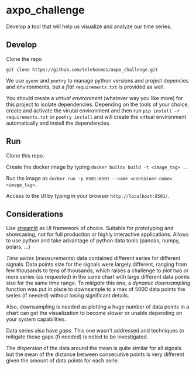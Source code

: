 # axpo_challenge

Develop a tool that will help us visualize and analyze our time series.

## Develop

Clone the repo

`git clone https://github.com/telekosmos/axpo_challenge.git`

We use `pyenv` and `poetry` to manage python versions and project depencies and environments, but a _flat_ `requirements.txt` is provided as well. 

You should create a _virtual environment_ (whatever way you like more) for this project to isolate dependencies. Depending on the tools of your choice, create and activate the virutal environment and then run `pip install -r requirements.txt` or `poetry install` and will create the virtual environment automatically and install the dependencies.

## Run

Clone this repo.

Create the docker image by typing `docker buildx build -t <image_tag> .`.

Run the image as `docker run -p 8501:8501 --name <container-name> <image_tag>`.

Access to the UI by typing in your browser `http://localhost:8501/`.

## Considerations

Use [streamlit](http://streamlit.io) as UI framework of choice. Suitable for prototyping and showcasing, not for full production or highly interactive applications. Allows to use python and take advantage of python data tools (pandas, numpy, polars, ...)

_Time series_ (_measurements_) data contained different series for different signals. Data points size for the signals were largely different, ranging from few thousands to tens of thousands, which raises a challenge to _plot_ two or more series (as requested) in the same chart with large different data points size for the same time range. To _mitigate_ this one, a _dynamic downsampling_ function was put in place to downsample to a max of 5000 data points the series (if needed) without losing significant details.

Also, downsampling is needed as plotting a huge number of data points in a chart can get the visualization to become slower or unable depending on your system capabilities.

Data series also have _gaps_. This one wasn't addressed and techniques to mitigate those gaps (fi needed) is noted to be investigated.

The _dispersion_ of the data around the mean is quite similar for all signals but the mean of the distance between consecutive points is very different given the amount of data points for each serie.
